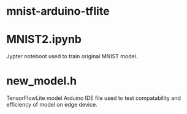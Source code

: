# mnist-arduino-tflite
# MNIST2.ipynb
Jypter noteboot used to train original MNIST model. 
# new_model.h
TensorFlowLite model 
Arduino IDE file used to test compatability and efficiency of model on edge device.
